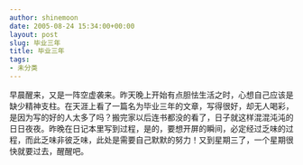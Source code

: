 ```yaml
---
author: shinemoon
date: 2005-08-24 15:34:00+00:00
layout: post
slug: 毕业三年
title: 毕业三年
tags:
- 未分类
---
```


早晨醒来，又是一阵空虚袭来。昨天晚上开始有点胆怯生活之时，心想自己应该是缺少精神支柱。在天涯上看了一篇名为毕业三年的文章，写得很好，却无人喝彩，是因为写的好的人太多了吗？搬完家以后连书都没的看了，日子就这样混混沌沌的日日夜夜。昨晚在日记本里写到过程，是的，要想开屏的瞬间，必定经过乏味的过程，而此乏味非彼乏味，此处是需要自己默默的努力！又到星期三了，一个星期很快就要过去，醒醒吧。
